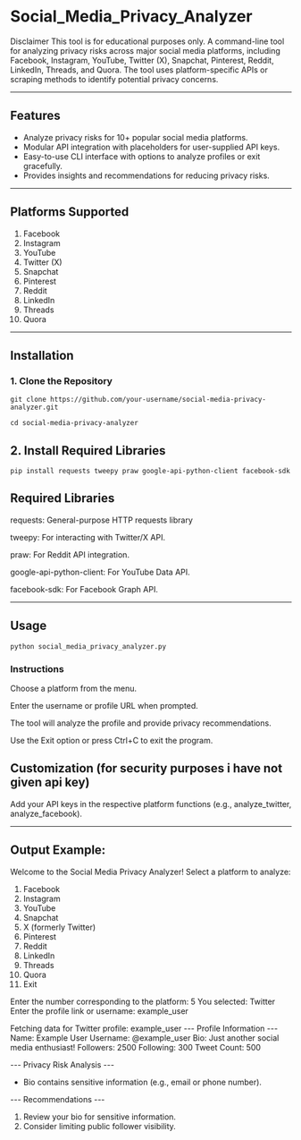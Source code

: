 # Social_Media_Privacy_Analyzer
Disclaimer This tool is for educational purposes only. 
A command-line tool for analyzing privacy risks across major social media platforms, including Facebook, Instagram, YouTube, Twitter (X), Snapchat, Pinterest, Reddit, LinkedIn, Threads, and Quora. The tool uses platform-specific APIs or scraping methods to identify potential privacy concerns.

---

## Features

- Analyze privacy risks for 10+ popular social media platforms.
- Modular API integration with placeholders for user-supplied API keys.
- Easy-to-use CLI interface with options to analyze profiles or exit gracefully.
- Provides insights and recommendations for reducing privacy risks.

---

## Platforms Supported

1. Facebook
2. Instagram
3. YouTube
4. Twitter (X)
5. Snapchat
6. Pinterest
7. Reddit
8. LinkedIn
9. Threads
10. Quora

---

## Installation

### **1. Clone the Repository**
```
git clone https://github.com/your-username/social-media-privacy-analyzer.git
```
```
cd social-media-privacy-analyzer
```
## **2. Install Required Libraries**
```
pip install requests tweepy praw google-api-python-client facebook-sdk
```
## Required Libraries
requests: General-purpose HTTP requests library

tweepy: For interacting with Twitter/X API.

praw: For Reddit API integration.

google-api-python-client: For YouTube Data API.

facebook-sdk: For Facebook Graph API.

---
## Usage
```
python social_media_privacy_analyzer.py
```
### Instructions
Choose a platform from the menu.

Enter the username or profile URL when prompted.

The tool will analyze the profile and provide privacy recommendations.

Use the Exit option or press Ctrl+C to exit the program.

## Customization (for security purposes i have not given api key)
Add your API keys in the respective platform functions (e.g., analyze_twitter, analyze_facebook).

---

## Output Example:
Welcome to the Social Media Privacy Analyzer!
Select a platform to analyze:
1. Facebook
2. Instagram
3. YouTube
4. Snapchat
5. X (formerly Twitter)
6. Pinterest
7. Reddit
8. LinkedIn
9. Threads
10. Quora
11. Exit

Enter the number corresponding to the platform: 5
You selected: Twitter
Enter the profile link or username: example_user

Fetching data for Twitter profile: example_user
--- Profile Information ---
Name: Example User
Username: @example_user
Bio: Just another social media enthusiast!
Followers: 2500
Following: 300
Tweet Count: 500

--- Privacy Risk Analysis ---
- Bio contains sensitive information (e.g., email or phone number).

--- Recommendations ---
1. Review your bio for sensitive information.
2. Consider limiting public follower visibility.


